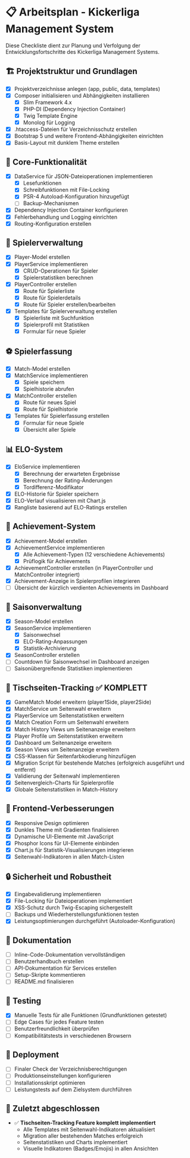 # 📋 Arbeitsplan - Kickerliga Management System

Diese Checkliste dient zur Planung und Verfolgung der Entwicklungsfortschritte des Kickerliga Management Systems.

## 🏗️ Projektstruktur und Grundlagen

- [x] Projektverzeichnisse anlegen (app, public, data, templates)
- [x] Composer initialisieren und Abhängigkeiten installieren
   - [x] Slim Framework 4.x
   - [x] PHP-DI (Dependency Injection Container)
   - [x] Twig Template Engine
   - [x] Monolog für Logging
- [x] .htaccess-Dateien für Verzeichnisschutz erstellen
- [x] Bootstrap 5 und weitere Frontend-Abhängigkeiten einrichten
- [x] Basis-Layout mit dunklem Theme erstellen

## 🧰 Core-Funktionalität

- [x] DataService für JSON-Dateioperationen implementieren
   - [x] Lesefunktionen
   - [x] Schreibfunktionen mit File-Locking
   - [x] PSR-4 Autoload-Konfiguration hinzugefügt
   - [ ] Backup-Mechanismen
- [x] Dependency Injection Container konfigurieren
- [x] Fehlerbehandlung und Logging einrichten
- [x] Routing-Konfiguration erstellen

## 👤 Spielerverwaltung

- [x] Player-Model erstellen
- [x] PlayerService implementieren
   - [x] CRUD-Operationen für Spieler
   - [x] Spielerstatistiken berechnen
- [x] PlayerController erstellen
   - [x] Route für Spielerliste
   - [x] Route für Spielerdetails
   - [x] Route für Spieler erstellen/bearbeiten
- [x] Templates für Spielerverwaltung erstellen
   - [x] Spielerliste mit Suchfunktion
   - [x] Spielerprofil mit Statistiken
   - [x] Formular für neue Spieler

## ⚽ Spielerfassung

- [x] Match-Model erstellen
- [x] MatchService implementieren
   - [x] Spiele speichern
   - [x] Spielhistorie abrufen
- [x] MatchController erstellen
   - [x] Route für neues Spiel
   - [x] Route für Spielhistorie
- [x] Templates für Spielerfassung erstellen
   - [x] Formular für neue Spiele
   - [x] Übersicht aller Spiele

## 📊 ELO-System

- [x] EloService implementieren
   - [x] Berechnung der erwarteten Ergebnisse
   - [x] Berechnung der Rating-Änderungen
   - [x] Tordifferenz-Modifikator
- [x] ELO-Historie für Spieler speichern
- [x] ELO-Verlauf visualisieren mit Chart.js
- [x] Rangliste basierend auf ELO-Ratings erstellen

## 🥇 Achievement-System

- [x] Achievement-Model erstellen
- [x] AchievementService implementieren
   - [x] Alle Achievement-Typen (12 verschiedene Achievements)
   - [x] Prüflogik für Achievements
- [x] AchievementController erstellen (in PlayerController und MatchController integriert)
- [x] Achievement-Anzeige in Spielerprofilen integrieren
- [ ] Übersicht der kürzlich verdienten Achievements im Dashboard

## 🔄 Saisonverwaltung

- [x] Season-Model erstellen
- [x] SeasonService implementieren
   - [x] Saisonwechsel
   - [x] ELO-Rating-Anpassungen
   - [x] Statistik-Archivierung
- [x] SeasonController erstellen
- [ ] Countdown für Saisonwechsel im Dashboard anzeigen
- [ ] Saisonübergreifende Statistiken implementieren

## 🎲 Tischseiten-Tracking ✅ KOMPLETT

- [x] GameMatch Model erweitern (player1Side, player2Side)
- [x] MatchService um Seitenwahl erweitern
- [x] PlayerService um Seitenstatistiken erweitern
- [x] Match Creation Form um Seitenwahl erweitern
- [x] Match History Views um Seitenanzeige erweitern
- [x] Player Profile um Seitenstatistiken erweitern
- [x] Dashboard um Seitenanzeige erweitern
- [x] Season Views um Seitenanzeige erweitern
- [x] CSS-Klassen für Seitenfarbkodierung hinzufügen
- [x] Migration Script für bestehende Matches (erfolgreich ausgeführt und entfernt)
- [x] Validierung der Seitenwahl implementieren
- [x] Seitenvergleich-Charts für Spielerprofile
- [x] Globale Seitenstatistiken in Match-History

## 📱 Frontend-Verbesserungen

- [x] Responsive Design optimieren
- [x] Dunkles Theme mit Gradienten finalisieren
- [x] Dynamische UI-Elemente mit JavaScript
- [x] Phosphor Icons für UI-Elemente einbinden
- [x] Chart.js für Statistik-Visualisierungen integrieren
- [x] Seitenwahl-Indikatoren in allen Match-Listen

## 🔒 Sicherheit und Robustheit

- [x] Eingabevalidierung implementieren
- [x] File-Locking für Dateioperationen implementiert
- [x] XSS-Schutz durch Twig-Escaping sichergestellt
- [ ] Backups und Wiederherstellungsfunktionen testen
- [x] Leistungsoptimierungen durchgeführt (Autoloader-Konfiguration)

## 📝 Dokumentation

- [ ] Inline-Code-Dokumentation vervollständigen
- [ ] Benutzerhandbuch erstellen
- [ ] API-Dokumentation für Services erstellen
- [ ] Setup-Skripte kommentieren
- [ ] README.md finalisieren

## 🧪 Testing

- [x] Manuelle Tests für alle Funktionen (Grundfunktionen getestet)
- [ ] Edge Cases für jedes Feature testen
- [ ] Benutzerfreundlichkeit überprüfen
- [ ] Kompatibilitätstests in verschiedenen Browsern

## 🚀 Deployment

- [ ] Finaler Check der Verzeichnisberechtigungen
- [ ] Produktionseinstellungen konfigurieren
- [ ] Installationsskript optimieren
- [ ] Leistungstests auf dem Zielsystem durchführen

## 🎯 Zuletzt abgeschlossen

- ✅ **Tischseiten-Tracking Feature komplett implementiert**
  - Alle Templates mit Seitenwahl-Indikatoren aktualisiert
  - Migration aller bestehenden Matches erfolgreich
  - Seitenstatistiken und Charts implementiert
  - Visuelle Indikatoren (Badges/Emojis) in allen Ansichten 